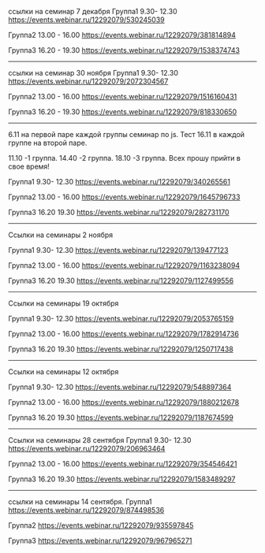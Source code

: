 ссылки на семинар 7 декабря
Группа1 9.30- 12.30
https://events.webinar.ru/12292079/530245039

Группа2 13.00 - 16.00
https://events.webinar.ru/12292079/381814894

Группа3 16.20 - 19.30
https://events.webinar.ru/12292079/1538374743
___________________________________________________________________

ссылки на семинар 30 ноября 
Группа1 9.30- 12.30
https://events.webinar.ru/12292079/2072304567

Группа2 13.00 - 16.00
https://events.webinar.ru/12292079/1516160431

Группа3 16.20 - 19.30
https://events.webinar.ru/12292079/818330650
___________________________________________________________________

6.11 на первой паре каждой группы семинар по js.
Тест 16.11 в каждой группе на второй паре.

11.10 -1 группа.
14.40 -2 группа.
18.10 -3 группа.
Всех прошу прийти в свое время!

Группа1 9.30- 12.30
https://events.webinar.ru/12292079/340265561

Группа2 13.00 - 16.00
https://events.webinar.ru/12292079/1645796733

Группа3 16.20 19.30
https://events.webinar.ru/12292079/282731170
________________________________________________
Ссылки на семинары 2 ноября

Группа1 9.30- 12.30
https://events.webinar.ru/12292079/139477123

Группа2 13.00 - 16.00
https://events.webinar.ru/12292079/1163238094

Группа3 16.20 19.30
https://events.webinar.ru/12292079/1127499556

___________________________________

Ссылки на семинары 19 октября

Группа1 9.30- 12.30
https://events.webinar.ru/12292079/2053765159

Группа2 13.00 - 16.00
https://events.webinar.ru/12292079/1782914736

Группа3 16.20 19.30
https://events.webinar.ru/12292079/1250717438

___________________________________
Ссылки на семинары 12 октября

Группа1 9.30- 12.30
https://events.webinar.ru/12292079/548897364

Группа2 13.00 - 16.00
https://events.webinar.ru/12292079/1880212678

Группа3 16.20 19.30
https://events.webinar.ru/12292079/1187674599

____________________________________
Ссылки на семинары 28 сентября
Группа1 9.30- 12.30
https://events.webinar.ru/12292079/206963464

Группа2 13.00 - 16.00
https://events.webinar.ru/12292079/354546421

Группа3 16.20 19.30
https://events.webinar.ru/12292079/1583489297

_________________________________________
ссылки на семинары 14 сентября.
Группа1
https://events.webinar.ru/12292079/874498536

Группа2
https://events.webinar.ru/12292079/935597845

Группа3
https://events.webinar.ru/12292079/967965271
